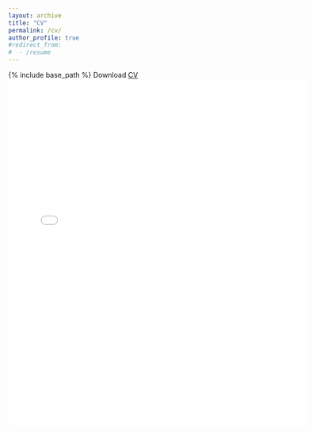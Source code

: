 ```yaml
---
layout: archive
title: "CV"
permalink: /cv/
author_profile: true
#redirect_from:
#  - /resume
---
```


{% include base_path %}
Download [CV](/files/YZ_CV.pdf)
<embed src="{{ site.baseurl }}/files/YZ_CV.pdf" width="600" height="700" type='application/pdf'> 